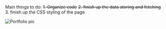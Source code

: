 Main things to do:
~~1. Organize code~~
~~2. finish up the data storing and fetching~~
3. finish up the CSS styling of the page

![Portfolio pic](https://github.com/Mario5312/Portfolio-Project/assets/141033728/667c8c44-677c-4fe8-aefe-24b08c1d770c)
